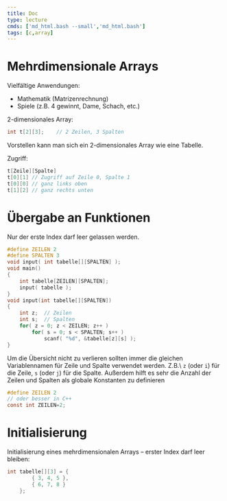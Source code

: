 ```yaml
---
title: Doc
type: lecture
cmds: ['md_html.bash --small','md_html.bash']
tags: [c,array]
---
```




# Mehrdimensionale Arrays



Vielfältige Anwendungen:

- Mathematik (Matrizenrechnung)
- Spiele (z.B. 4 gewinnt, Dame, Schach, etc.)

2-dimensionales Array:

```c
int t[2][3];	// 2 Zeilen, 3 Spalten
```

Vorstellen kann man sich ein 2-dimensionales Array wie eine Tabelle.

Zugriff:

```c
t[Zeile][Spalte]
t[0][1] // Zugriff auf Zeile 0, Spalte 1
t[0][0] // ganz links oben
t[1][2] // ganz rechts unten
```




# Übergabe an Funktionen

Nur der erste Index darf leer gelassen werden.

```c
#define ZEILEN 2
#define SPALTEN 3
void input( int tabelle[][SPALTEN] );
void main()
{
	int tabelle[ZEILEN][SPALTEN];
	input( tabelle ); 
}
void input(int tabelle[][SPALTEN]) 
{
	int z;	// Zeilen
	int s;	// Spalten
	for( z = 0; z < ZEILEN; z++ ) 
		for( s = 0; s < SPALTEN; s++ ) 
			scanf( "%d", &tabelle[z][s] );
}
```



Um die Übersicht nicht zu verlieren sollten immer die gleichen Variablennamen für Zeile und Spalte verwendet werden. Z.B.\ `z` (oder `i`) für die Zeile, `s` (oder `j`) für die Spalte.
Außerdem hilft es sehr die Anzahl der Zeilen und Spalten als globale Konstanten zu definieren

```c
#define ZEILEN 2 
// oder besser in C++
const int ZEILEN=2;
```



# Initialisierung

Initialisierung eines mehrdimensionalen Arrays – erster Index darf leer bleiben:

```c
int tabelle[][3] = {
		{ 3, 4, 5 }, 
		{ 6, 7, 8 }
    };
```

